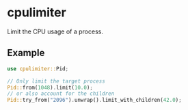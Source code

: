 # cpulimiter

Limit the CPU usage of a process.

## Example

```rust
use cpulimiter::Pid;

// Only limit the target process
Pid::from(1048).limit(10.0);
// or also account for the children
Pid::try_from("2096").unwrap().limit_with_children(42.0);
```
